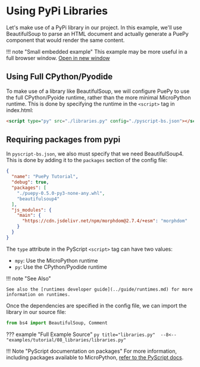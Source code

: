 # Using PyPi Libraries

Let's make use of a PyPi library in our project. In this example, we'll use BeautifulSoup to parse an HTML document and actually generate a PuePy component that would render the same content.

<puepy src="https://kkinder.pyscriptapps.com/puepy-tutorial/latest/tutorial/08_libraries/index.html" edit="https://pyscript.com/@kkinder/puepy-tutorial/latest" height="40em"/>

!!! note "Small embedded example"
    This example may be more useful in a full browser window. [Open in new window](https://kkinder.pyscriptapps.com/puepy-tutorial/latest/tutorial/08_libraries/index.html)

## Using Full CPython/Pyodide

To make use of a library like BeautifulSoup, we will configure PuePy to use the full CPython/Pyoide runtime, rather than the more minimal MicroPython runtime. This is done by specifying the runtime in the `<script>` tag in index.html:

```html
<script type="py" src="./libraries.py" config="./pyscript-bs.json"></script>
```

## Requiring packages from pypi

In `pyscript-bs.json`, we also must specify that we need BeautifulSoup4. This is done by adding it to the `packages` section of the config file:

```json title="pyscript-bs.json" hl_lines="6"
{
  "name": "PuePy Tutorial",
  "debug": true,
  "packages": [
    "./puepy-0.5.0-py3-none-any.whl",
    "beautifulsoup4"
  ],
  "js_modules": {
    "main": {
      "https://cdn.jsdelivr.net/npm/morphdom@2.7.4/+esm": "morphdom"
    }
  }
}
```

The `type` attribute in the PyScript `<script>` tag can have two values:

- `mpy`: Use the MicroPython runtime
- `py`: Use the CPython/Pyodide runtime

!!! note "See Also"

    See also the [runtimes developer guide](../guide/runtimes.md) for more information on runtimes.

Once the dependencies are specified in the config file, we can import the library in our source file:

``` python
from bs4 import BeautifulSoup, Comment
```

??? example "Full Example Source"
    ``` py title="libraries.py" 
    --8<-- "examples/tutorial/08_libraries/libraries.py"
    ```

!!! Note "PyScript documentation on packages"
    For more information, including packages available to 
    MicroPython, [refer to the PyScript docs](https://docs.pyscript.net/2025.2.2/user-guide/configuration/#packages).